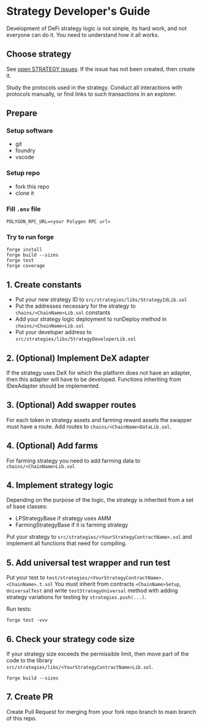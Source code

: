 # Strategy Developer's Guide

Development of DeFi strategy logic is not simple, its hard work, and not everyone can do it. You need to understand how it all works.

## Choose strategy

See [open STRATEGY issues](https://github.com/stabilitydao/stability-platform-contracts/issues?q=is%3Aopen+is%3Aissue+label%3ASTRATEGY). If the issue has not been created, then create it.

Study the protocols used in the strategy. Conduct all interactions with protocols manually, or find links to such transactions in an explorer.

## Prepare

### Setup software

* git
* foundry
* vscode

### Setup repo

* fork this repo
* clone it

### Fill `.env` file

```text
POLYGON_RPC_URL=<your Polygon RPC url>
```

### Try to run forge

```shell
forge install
forge build --sizes
forge test
forge coverage
```

## 1. Create constants

* Put your new strategy ID to `src/strategies/libs/StrategyIdLib.sol`
* Put the addresses necessary for the strategy to `chains/<ChainName>Lib.sol` constants
* Add your strategy logic deployment to runDeploy method in `chains/<ChainName>Lib.sol`
* Put your developer address to `src/strategies/libs/StrategyDeveloperLib.sol`

## 2. (Optional) Implement DeX adapter

If the strategy uses DeX for which the platform does not have an adapter, then this adapter will have to be developed.
Functions inheriting from IDexAdapter should be implemented.

## 3. (Optional) Add swapper routes

For each token in strategy assets and farming reward assets the swapper must have a route.
Add routes to `chains/<ChainName>DataLib.sol`.

## 4. (Optional) Add farms

For farming strategy you need to add farming data to `chains/<ChainName>Lib.sol`

## 4. Implement strategy logic

Depending on the purpose of the logic, the strategy is inherited from a set of base classes:

* LPStrategyBase if strategy uses AMM
* FarmingStrategyBase if it is farming strategy

Put your strategy to `src/strategies/<YourStrategyContractName>.sol` and implement all functions that need for compiling.

## 5. Add universal test wrapper and run test

Put your test to `test/strategies/<YourStrategyContractName>.<ChainName>.t.sol`
You must inherit from contracts `<ChainName>Setup`, `UniversalTest` and write `testStrategyUniversal` method with adding strategy variations for testing by `strategies.push(...)`.

Run tests:

```shell
forge test -vvv
```

## 6. Check your strategy code size

If your strategy size exceeds the permissible limit, then move part of the code to the library `src/strategies/libs/<YourStrategyContractName>Lib.sol`.

```shell
forge build --sizes
```

## 7. Create PR

Create Pull Request for merging from your fork repo branch to main branch of this repo.
